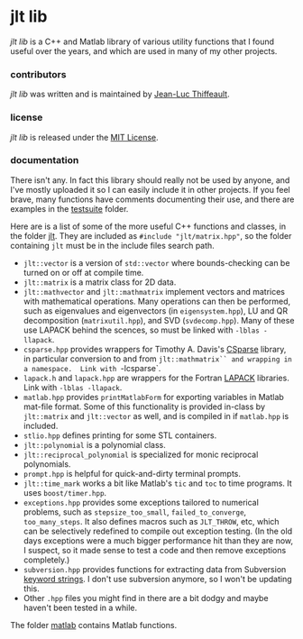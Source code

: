 # jlt lib

*jlt lib* is a C++ and Matlab library of various utility functions that I found useful over the years, and which are used in many of my other projects.

### contributors

*jlt lib* was written and is maintained by [Jean-Luc Thiffeault][1].

### license

*jlt lib* is released under the [MIT License][2].

### documentation

There isn't any.  In fact this library should really not be used by anyone, and I've mostly uploaded it so I can easily include it in other projects.  If you feel brave, many functions have comments documenting their use, and there are examples in the [testsuite][3] folder.

Here are is a list of some of the more useful C++ functions and classes, in the folder [jlt][4].  They are included as `#include "jlt/matrix.hpp"`, so the folder containing `jlt` must be in the include files search path.

* `jlt::vector` is a version of `std::vector` where bounds-checking can be turned on or off at compile time.
* `jlt::matrix` is a matrix class for 2D data.
* `jlt::mathvector` and `jlt::mathmatrix` implement vectors and matrices with mathematical operations.  Many operations can then be performed, such as eigenvalues and eigenvectors (in `eigensystem.hpp`), LU and QR decomposition (`matrixutil.hpp`), and SVD (`svdecomp.hpp`).  Many of these use LAPACK behind the scences, so must be linked with `-lblas -llapack`.
* `csparse.hpp` provides wrappers for Timothy A. Davis's [CSparse][5] library, in particular conversion to and from `jlt::mathmatrix`` and wrapping in a namespace.  Link with `-lcsparse`.
* `lapack.h` and `lapack.hpp` are wrappers for the Fortran [LAPACK][6] libraries.  Link with `-lblas -llapack`.
* `matlab.hpp` provides `printMatlabForm` for exporting variables in Matlab mat-file format.  Some of this functionality is provided in-class by `jlt::matrix` and `jlt::vector` as well, and is compiled in if `matlab.hpp` is included.
* `stlio.hpp` defines printing for some STL containers.
* `jlt::polynomial` is a polynomial class.
* `jlt::reciprocal_polynomial` is specialized for monic reciprocal polynomials.
* `prompt.hpp` is helpful for quick-and-dirty terminal prompts.
* `jlt::time_mark` works a bit like Matlab's `tic` and `toc` to time programs.  It uses `boost/timer.hpp`.
* `exceptions.hpp` provides some exceptions tailored to numerical problems, such as `stepsize_too_small`, `failed_to_converge`, `too_many_steps`.  It also defines macros such as `JLT_THROW`, etc, which can be selectively redefined to compile out exception testing.  (In the old days exceptions were a much bigger performance hit than they are now, I suspect, so it made sense to test a code and then remove exceptions completely.)
* `subversion.hpp` provides functions for extracting data from Subversion [keyword strings][7].  I don't use subversion anymore, so I won't be updating this.
* Other `.hpp` files you might find in there are a bit dodgy and maybe haven't been tested in a while.

The folder [matlab][8] contains Matlab functions.

[1]: http://www.math.wisc.edu/~jeanluc/
[2]: https://github.com/jeanluct/jlt/raw/master/LICENSE
[3]: https://github.com/jeanluct/jlt/tree/master/testsuite
[4]: https://github.com/jeanluct/jlt/tree/master/jlt
[5]: http://www.suitesparse.com
[6]: http://www.netlib.org/lapack/
[7]: http://svnbook.red-bean.com/en/1.4/svn.advanced.props.special.keywords.html
[8]: https://github.com/jeanluct/jlt/tree/master/matlab
